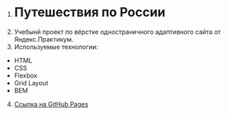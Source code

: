 1. # Путешествия по России
2. Учебынй проект по вёрстке одностраничного адаптивного сайта от Яндекс.Практикум.
3. Используемые технологии:
- HTML
- CSS
- Flexbox  
- Grid Layout
- BEM  
4. [Ссылка на GitHub Pages](https://github.com/Anterul/russian-travel)
